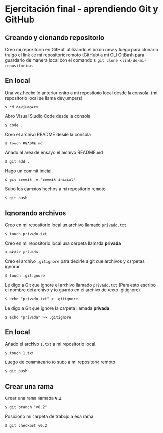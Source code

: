 # Ejercitación final - aprendiendo Git y GitHub

## Creando y clonando repositorio
Creo mi repositorio en GitHub utilizando el botón new y luego para clonarlo traigo el link de mi repositorio remoto (GitHub) a mi CLI GitBash para guardarlo de manera local con el comando `$ git clone <link-de-mi-repositorio>`.

## En local
Una vez hecho lo anterior entro a mi repositorio local desde la consola. (mi repositorio local se llama devjumpers)
``` 
$ cd devjumpers
```
Abro Visual Studio Code desde la consola
``` 
$ code .
```
Creo el archivo README desde la consola
``` 
$ touch README.md
```
Añado al área de ensayo el archivo README.md
``` 
$ git add .
```
Hago un commit inicial
``` 
$ git commit -m "commit inicial"
```
Subo los cambios hechos a mi repositorio remoto
``` 
$ git push
```
## Ignorando archivos

Creo en mi repositorio local un archivo llamado `privado.txt`
``` 
$ touch privado.txt
```
Creo en mi repositorio local una carpeta llamada **privada**
``` 
$ mkdir privada
```
Creo el archivo `.gitignore` para decirle a git que archivos y carpetas ignorar
``` 
$ touch .gitignore
```
Le digo a Git que ignore el archivo llamado `privado.txt` (Para esto escribo el nombre del archivo y lo guardo en el archivo de texto .gitignore)
``` 
$ echo "privado.txt" > .gitignore
```
Le digo a Git que ignore la carpeta llamada **privada**
``` 
$ echo "privada" >> .gitignore
```

## En local

Añado el archivo `1.txt` a mi repositorio local.
``` 
$ touch 1.txt
```
Luego de commitearlo lo subo a mi repositorio remoto
```
$ git push
```

## Crear una rama

Crear una rama llamada **v.2**
``` 
$ git branch "v0.2"
```
Posiciono mi carpeta de trabajo a esa rama
``` 
$ git checkout v0.2
```